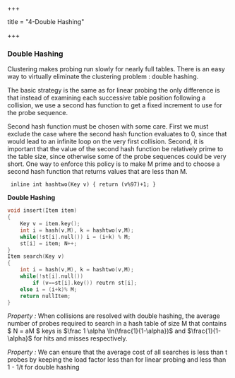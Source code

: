 +++

title = "4-Double Hashing"

+++

### Double Hashing

Clustering makes probing run slowly for nearly full tables. There is an easy way to virtually eliminate the clustering problem : double hashing.

The basic strategy is the same as for linear probing the only difference is that instead of examining each successive table position following a collision, we use a second has function to get a fixed increment to use for the probe sequence.

Second hash function must be chosen with some care. First we must exclude the case where the second hash function evaluates to 0, since that would lead to an infinite loop on the very first collision. Second, it is important that the value of the second hash function be relatively prime to the table size, since otherwise some of the probe sequences could be very short. One way to enforce  this policy is to make M prime and to choose a second hash function that returns values that are less than M.

` inline int hashtwo(Key v) { return (v%97)+1; }`

**Double Hashing**

````c++
void insert(Item item)
{
    Key v = item.key();
    int i = hash(v,M), k = hashtwo(v,M);
    while(!st[i].null()) i = (i+k) % M;
    st[i] = item; N++;
}
Item search(Key v)
{
    int i = hash(v,M), k = hashtwo(v,M);
    while(!st[i].null())
        if (v==st[i].key()) reutrn st[i];
    else i = (i+k)% M;
    return nullItem;
}
````

*Property :* When collisions are resolved with double hashing, the average number of probes required to search in a hash table of size M that contains $ N = aM $ keys is $\frac 1 \alpha \ln(\frac{1}{1-\alpha})$ and $\frac{1}{1-\alpha}$ for hits and misses respectively.

*Property :* We can ensure that the average cost of all searches is less than t probes by keeping the load factor less than for linear probing and less than 1 - 1/t for double hashing